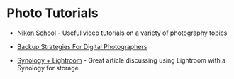 # Photo Tutorials

* [Nikon School](https://www.nikonevents.com/us/live/nikon-school-online/?ET_CID=3288734&ET_RID=326545443&SC_ID=0032400000mJiv0AAC&e=t&utm_campaign=FreeNSO-Owners-4-16-2020&utm_content=btn&utm_medium=email&utm_source=MKT&utm_term=startnow) - Useful video tutorials on a variety of photography topics

* [Backup Strategies For Digital Photographers](https://fstoppers.com/business/bulletproof-backup-strategies-digital-photographers-23906)

* [Synology + Lightroom](https://allangraves.medium.com/synology-lightroom-cc-708f69d7d66c) - Great article discussing using Lightroom with a Synology for storage